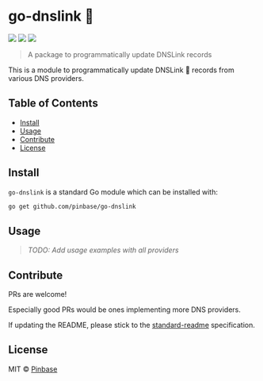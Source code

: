 # go-dnslink 🔗

[![](https://img.shields.io/badge/made%20by-Pinbase-blue.svg?style=flat-square)](https://pinbase.io)
[![](https://img.shields.io/github/license/pinbase/go-dnslink)](https://github.com/pinbase/go-dnslink)
[![](https://img.shields.io/badge/readme%20style-standard-brightgreen.svg?style=flat-square)](https://github.com/RichardLitt/standard-readme)

> A package to programmatically update DNSLink records

This is a module to programmatically update DNSLink 🔗 records from various DNS providers.

## Table of Contents

- [Install](#install)
- [Usage](#usage)
- [Contribute](#contribute)
- [License](#license)

## Install

`go-dnslink` is a standard Go module which can be installed with:

```sh
go get github.com/pinbase/go-dnslink
```

## Usage

> _TODO: Add usage examples with all providers_

## Contribute

PRs are welcome!

Especially good PRs would be ones implementing more DNS providers.

If updating the README, please stick to the [standard-readme](https://github.com/RichardLitt/standard-readme) specification.

## License

MIT © [Pinbase](https://pinbase.io)
